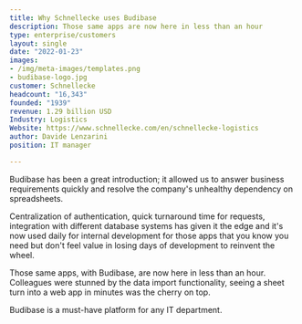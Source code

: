 ```yaml
---
title: Why Schnellecke uses Budibase
description: Those same apps are now here in less than an hour
type: enterprise/customers
layout: single
date: "2022-01-23"
images:
- /img/meta-images/templates.png
- budibase-logo.jpg
customer: Schnellecke
headcount: "16,343"
founded: "1939"
revenue: 1.29 billion USD
Industry: Logistics
Website: https://www.schnellecke.com/en/schnellecke-logistics
author: Davide Lenzarini
position: IT manager

---
```



Budibase has been a great introduction; it allowed us to answer business requirements quickly and resolve the company's unhealthy dependency on spreadsheets.

Centralization of authentication, quick turnaround time for requests, integration with different database systems has given it the edge and it's now used daily for internal development for those apps that you know you need but don't feel value in losing days of development to reinvent the wheel.

Those same apps, with Budibase, are now here in less than an hour. Colleagues were stunned by the data import functionality, seeing a sheet turn into a web app in minutes was the cherry on top.

Budibase is a must-have platform for any IT department.